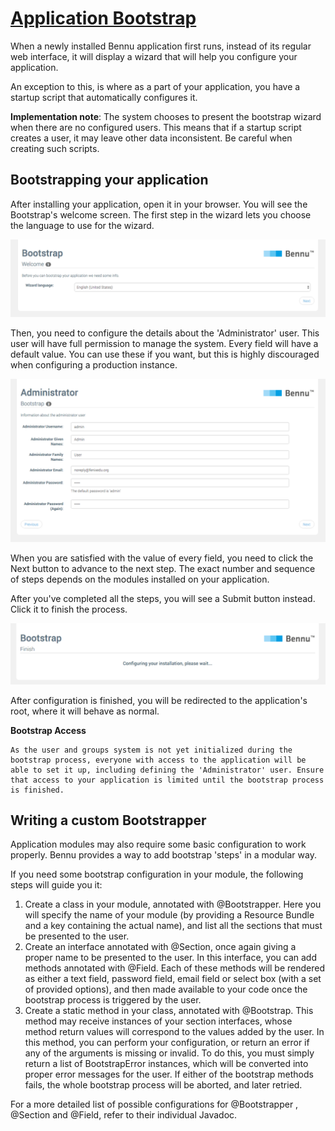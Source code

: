 # [Application Bootstrap](./application-bootstrap.md)

When a newly installed Bennu application first runs, instead of its regular web interface, it will display a wizard that will help you configure your application.

An exception to this, is where as a part of your application, you have a startup script that automatically configures it.

**Implementation note**: The system chooses to present the bootstrap wizard when there are no configured users. This means that if a startup script creates a user, it may leave other data inconsistent. Be careful when creating such scripts.

## Bootstrapping your application

After installing your application, open it in your browser. You will see the Bootstrap's welcome screen. The first step in the wizard lets you choose the language to use for the wizard.

![](./assets/1.png)

Then, you need to configure the details about the 'Administrator' user. This user will have full permission to manage the system. Every field will have a default value. You can use these if you want, but this is highly discouraged when configuring a production instance.

![](./assets/2.png)

When you are satisfied with the value of every field, you need to click the Next button to advance to the next step. The exact number and sequence of steps depends on the modules installed on your application.

After you've completed all the steps, you will see a Submit button instead. Click it to finish the process.

![](./assets/3.png)

After configuration is finished, you will be redirected to the application's root, where it will behave as normal.

**Bootstrap Access**
~~~
As the user and groups system is not yet initialized during the bootstrap process, everyone with access to the application will be able to set it up, including defining the 'Administrator' user. Ensure that access to your application is limited until the bootstrap process is finished.
~~~

## Writing a custom Bootstrapper
Application modules may also require some basic configuration to work properly. Bennu provides a way to add bootstrap 'steps' in a modular way.

If you need some bootstrap configuration in your module, the following steps will guide you it:

1. Create a class in your module, annotated with @Bootstrapper. Here you will specify the name of your module (by providing a Resource Bundle and a key containing the actual name), and list all the sections that must be presented to the user.
2. Create an interface annotated with @Section, once again giving a proper name to be presented to the user. In this interface, you can add methods annotated with @Field. Each of these methods will be rendered as either a text field, password field, email field or select box (with a set of provided options), and then made available to your code once the bootstrap process is triggered by the user.
3. Create a static method in your class, annotated with @Bootstrap. This method may receive instances of your section interfaces, whose method return values will correspond to the values added by the user. In this method, you can perform your configuration, or return an error if any of the arguments is missing or invalid. To do this, you must simply return a list of BootstrapError instances, which will be converted into proper error messages for the user. If either of the bootstrap methods fails, the whole bootstrap process will be aborted, and later retried.

For a more detailed list of possible configurations for @Bootstrapper , @Section and @Field, refer to their individual Javadoc.